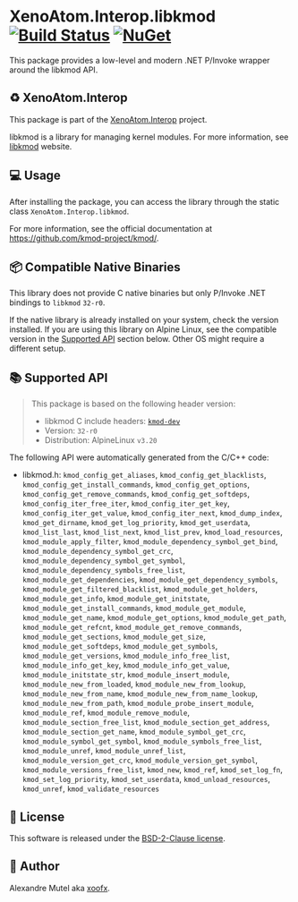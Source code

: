 # XenoAtom.Interop.libkmod [![Build Status](https://github.com/XenoAtom/XenoAtom.Interop/actions/workflows/ci_build_libkmod.yml/badge.svg)](https://github.com/XenoAtom/XenoAtom.Interop/actions/workflows/ci_build_libkmod.yml) [![NuGet](https://img.shields.io/nuget/v/XenoAtom.Interop.libkmod.svg)](https://www.nuget.org/packages/XenoAtom.Interop.libkmod/)

This package provides a low-level and modern .NET P/Invoke wrapper around the libkmod API.

## ♻️ XenoAtom.Interop

This package is part of the [XenoAtom.Interop](https://github.com/XenoAtom/XenoAtom.Interop) project.

libkmod is a library for managing kernel modules. For more information, see [libkmod](https://github.com/kmod-project/kmod/) website.
## 💻 Usage

After installing the package, you can access the library through the static class `XenoAtom.Interop.libkmod`.

For more information, see the official documentation at https://github.com/kmod-project/kmod/.

## 📦 Compatible Native Binaries

This library does not provide C native binaries but only P/Invoke .NET bindings to `libkmod` `32-r0`.

If the native library is already installed on your system, check the version installed. If you are using this library on Alpine Linux, see the compatible version in the [Supported API](#supported-api) section below.
Other OS might require a different setup.


## 📚 Supported API

> This package is based on the following header version:
> 
> - libkmod C include headers: [`kmod-dev`](https://pkgs.alpinelinux.org/package/v3.20/main/x86_64/kmod-dev)
> - Version: `32-r0`
> - Distribution: AlpineLinux `v3.20`

The following API were automatically generated from the C/C++ code:

- libkmod.h: `kmod_config_get_aliases`, `kmod_config_get_blacklists`, `kmod_config_get_install_commands`, `kmod_config_get_options`, `kmod_config_get_remove_commands`, `kmod_config_get_softdeps`, `kmod_config_iter_free_iter`, `kmod_config_iter_get_key`, `kmod_config_iter_get_value`, `kmod_config_iter_next`, `kmod_dump_index`, `kmod_get_dirname`, `kmod_get_log_priority`, `kmod_get_userdata`, `kmod_list_last`, `kmod_list_next`, `kmod_list_prev`, `kmod_load_resources`, `kmod_module_apply_filter`, `kmod_module_dependency_symbol_get_bind`, `kmod_module_dependency_symbol_get_crc`, `kmod_module_dependency_symbol_get_symbol`, `kmod_module_dependency_symbols_free_list`, `kmod_module_get_dependencies`, `kmod_module_get_dependency_symbols`, `kmod_module_get_filtered_blacklist`, `kmod_module_get_holders`, `kmod_module_get_info`, `kmod_module_get_initstate`, `kmod_module_get_install_commands`, `kmod_module_get_module`, `kmod_module_get_name`, `kmod_module_get_options`, `kmod_module_get_path`, `kmod_module_get_refcnt`, `kmod_module_get_remove_commands`, `kmod_module_get_sections`, `kmod_module_get_size`, `kmod_module_get_softdeps`, `kmod_module_get_symbols`, `kmod_module_get_versions`, `kmod_module_info_free_list`, `kmod_module_info_get_key`, `kmod_module_info_get_value`, `kmod_module_initstate_str`, `kmod_module_insert_module`, `kmod_module_new_from_loaded`, `kmod_module_new_from_lookup`, `kmod_module_new_from_name`, `kmod_module_new_from_name_lookup`, `kmod_module_new_from_path`, `kmod_module_probe_insert_module`, `kmod_module_ref`, `kmod_module_remove_module`, `kmod_module_section_free_list`, `kmod_module_section_get_address`, `kmod_module_section_get_name`, `kmod_module_symbol_get_crc`, `kmod_module_symbol_get_symbol`, `kmod_module_symbols_free_list`, `kmod_module_unref`, `kmod_module_unref_list`, `kmod_module_version_get_crc`, `kmod_module_version_get_symbol`, `kmod_module_versions_free_list`, `kmod_new`, `kmod_ref`, `kmod_set_log_fn`, `kmod_set_log_priority`, `kmod_set_userdata`, `kmod_unload_resources`, `kmod_unref`, `kmod_validate_resources`


## 🪪 License

This software is released under the [BSD-2-Clause license](https://opensource.org/licenses/BSD-2-Clause). 

## 🤗 Author

Alexandre Mutel aka [xoofx](https://xoofx.github.io).
